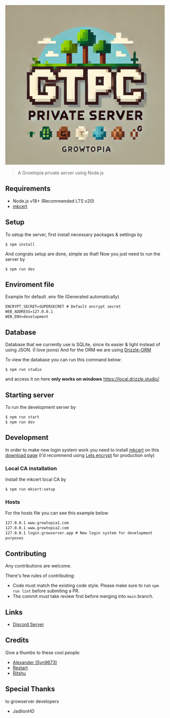 ![Example](/assets/ignore/banner.png)

> A Growtopia private server using Node.js

## Requirements

- Node.js v18+ (Recommended LTS v20)
- [mkcert](https://github.com/FiloSottile/mkcert)

## Setup

To setup the server, first install necessary packages & settings by

```
$ npm install
```

And congrats setup are done, simple as that!
Now you just need to run the server by

```
$ npm run dev
```

## Enviroment file

Example for default .env file (Generated automatically)

```
ENCRYPT_SECRET=SUPERSECRET # Default encrypt secret
WEB_ADDRESS=127.0.0.1
WEB_ENV=development
```

## Database

Database that we currently use is SQLite, since its easier & light instead of using JSON. (İ love jsons)
And for the ORM we are using [Drizzle-ORM](https://orm.drizzle.team/)

To view the database you can run this command below:

```
$ npm run studio
```

and access it on here **only works on windows** https://local.drizzle.studio/

## Starting server

To run the development server by

```
$ npm run start
$ npm run dev
```

## Development

In order to make new login system work you need to install [mkcert](https://github.com/FiloSottile/mkcert) on this [download page](https://github.com/FiloSottile/mkcert/releases) (I'd recommend using [Lets encrypt](https://letsencrypt.org/getting-started/) for production only)

### Local CA installation

Install the mkcert local CA by

```
$ npm run mkcert:setup
```

### Hosts

For the hosts file you can see this example below

```
127.0.0.1 www.growtopia1.com
127.0.0.1 www.growtopia2.com
127.0.0.1 login.growserver.app # New login system for development purposes
```

## Contributing

Any contributions are welcome.

There's few rules of contributing:

- Code must match the existing code style. Please make sure to run `npm run lint` before submiting a PR.
- The commit must take review first before merging into `main` branch.

## Links

- [Discord Server](https://discord.gg/sGrxfKZY5t)

## Credits

Give a thumbs to these cool people:

- [Alexander (Syn9673)](https://github.com/Syn9673)
- [Restart](https://github.com/iRestartz)
- [Ritshu](https://github.com/Ritshu)

## Special Thanks
to growserver developers 
- JadlionHD
